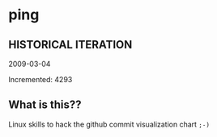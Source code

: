 # ping

## HISTORICAL ITERATION
2009-03-04

Incremented: 4293

## What is this?? 
Linux skills to hack the github commit visualization chart `;-)`

